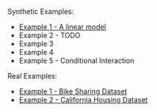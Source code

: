 Synthetic Examples:

- [Example 1 - A linear model](./notebooks/synthetic-examples/01_linear_model.md)
- Example 2 - TODO
- Example 3
- Example 4
- Example 5 - Conditional Interaction

Real Examples:

- [Example 1 - Bike Sharing Dataset](./notebooks/real-examples/01_bike_sharing_dataset.md)
- [Example 2 - California Housing Dataset](./notebooks/real-examples/02_california_housing.md)